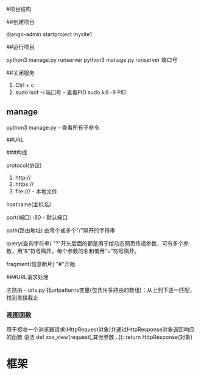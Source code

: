 #项目结构

##创建项目

django-admin startproject mysite1

##运行项目

python3 manage.py runserver
python3 manage.py runserver 端口号

##关闭服务

1. Ctrl + c
2. sudo lsof -i:端口号 - 查看PID
   sudo kill -9 PID

## manage

python3 manage.py - 查看所有子命令

##URL

###构成

protocol(协议)

1. http://
2. https://
3. file:/// - 本地文件

hostname(主机名)

port(端口)
:80 - 默认端口

path(路由地址)
由零个或多个"/"隔开的字符串

query(查询字符串)
"?"开头后面的都是用于给动态网页传递参数，可有多个参数，用“&”符号隔开，每个参数的名和值用“=”符号隔开。

fragment(信息断片)
"#"开始

###URL请求处理

主路由 - urls.py
找urlpatterns变量(包含许多路由的数组)：从上到下逐一匹配，找到直接截止

### 视图函数

用于接收一个浏览器请求(HttpRequest对象)并通过HttpResponse对象返回响应的函数
语法
def xxx_view(request[,其他参数.\.\.]):
	return HttpResponse(对象)

# 框架

